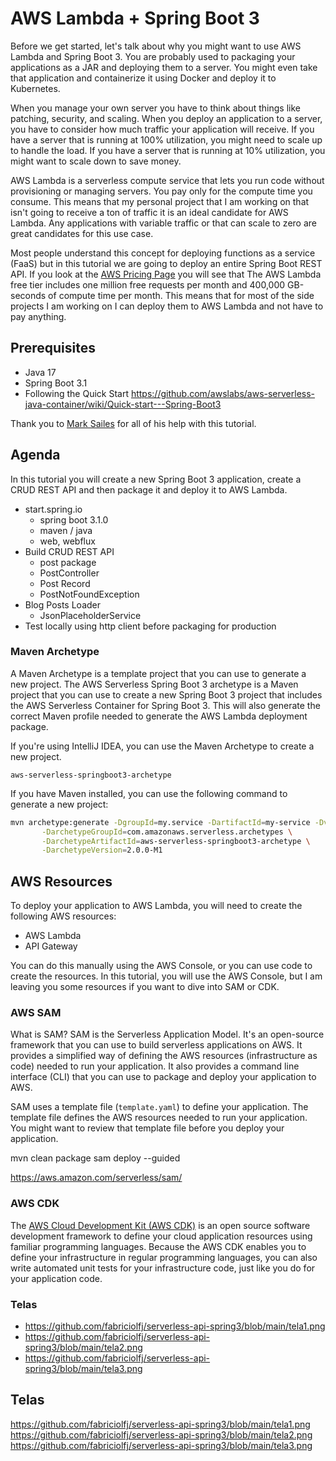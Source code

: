 # AWS Lambda + Spring Boot 3

Before we get started, let's talk about why you might want to use AWS Lambda and Spring Boot 3. You are probably used
to packaging your applications as a JAR and deploying them to a server. You might even take that application and 
containerize it using Docker and deploy it to Kubernetes.

When you manage your own server you have to think about things like patching, security, and scaling. When you deploy an
application to a server, you have to consider how much traffic your application will receive. If you have a server that is
running at 100% utilization, you might need to scale up to handle the load. If you have a server that is running at 10% utilization,
you might want to scale down to save money.

AWS Lambda is a serverless compute service that lets you run code without provisioning or managing servers. You pay only for the 
compute time you consume. This means that my personal project that I am working on that isn't going to receive a ton of traffic 
it is an ideal candidate for AWS Lambda. Any applications with variable traffic or that can scale to zero are great candidates for
this use case.

Most people understand this concept for deploying functions as a service (FaaS) but in this tutorial we are going to deploy an
entire Spring Boot REST API. If you look at the [AWS Pricing Page](https://aws.amazon.com/lambda/pricing/) you will see that
The AWS Lambda free tier includes one million free requests per month and 400,000 GB-seconds of compute time per month. This
means that for most of the side projects I am working on I can deploy them to AWS Lambda and not have to pay anything.

## Prerequisites

- Java 17
- Spring Boot 3.1 
- Following the Quick Start https://github.com/awslabs/aws-serverless-java-container/wiki/Quick-start---Spring-Boot3

Thank you to [Mark Sailes](https://twitter.com/MarkSailes3) for all of his help with this tutorial.

## Agenda

In this tutorial you will create a new Spring Boot 3 application, create a CRUD REST API and then package it and deploy
it to AWS Lambda. 

- start.spring.io
  - spring boot 3.1.0
  - maven / java
  - web, webflux
- Build CRUD REST API
  - post package
  - PostController
  - Post Record
  - PostNotFoundException
- Blog Posts Loader
  - JsonPlaceholderService
- Test locally using http client before packaging for production

### Maven Archetype

A Maven Archetype is a template project that you can use to generate a new project. The AWS Serverless Spring Boot 3 
archetype is a Maven project that you can use to create a new Spring Boot 3 project that includes the AWS Serverless Container
for Spring Boot 3. This will also generate the correct Maven profile needed to generate the AWS Lambda deployment package.

If you're using IntelliJ IDEA, you can use the Maven Archetype to create a new project.

`aws-serverless-springboot3-archetype`

If you have Maven installed, you can use the following command to generate a new project:

```bash
mvn archetype:generate -DgroupId=my.service -DartifactId=my-service -Dversion=1.0-SNAPSHOT \
       -DarchetypeGroupId=com.amazonaws.serverless.archetypes \
       -DarchetypeArtifactId=aws-serverless-springboot3-archetype \
       -DarchetypeVersion=2.0.0-M1
```

## AWS Resources

To deploy your application to AWS Lambda, you will need to create the following AWS resources:

- AWS Lambda
- API Gateway

You can do this manually using the AWS Console, or you can use code to create the resources. In this tutorial, you will use
the AWS Console, but I am leaving you some resources if you want to dive into SAM or CDK.

### AWS SAM

What is SAM? SAM is the Serverless Application Model. It's an open-source framework that you can use to build serverless
applications on AWS. It provides a simplified way of defining the AWS resources (infrastructure as code) needed to run your application. It also 
provides a command line interface (CLI) that you can use to package and deploy your application to AWS.

SAM uses a template file (`template.yaml`) to define your application. The template file defines the AWS resources needed to run your application. You might
want to review that template file before you deploy your application.

mvn clean package 
sam deploy --guided

https://aws.amazon.com/serverless/sam/


### AWS CDK

The [AWS Cloud Development Kit (AWS CDK)](https://aws.amazon.com/cdk/) is an open source software development framework to define your cloud application resources using familiar programming languages. Because the AWS CDK enables you to define your infrastructure in regular programming languages, you can also write automated unit tests for your infrastructure code, just like you do for your application code.

### Telas
- https://github.com/fabriciolfj/serverless-api-spring3/blob/main/tela1.png
- https://github.com/fabriciolfj/serverless-api-spring3/blob/main/tela2.png
- https://github.com/fabriciolfj/serverless-api-spring3/blob/main/tela3.png

## Telas
https://github.com/fabriciolfj/serverless-api-spring3/blob/main/tela1.png
https://github.com/fabriciolfj/serverless-api-spring3/blob/main/tela2.png
https://github.com/fabriciolfj/serverless-api-spring3/blob/main/tela3.png
